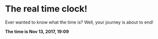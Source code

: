 # The real time clock!

Ever wanted to know what the time is? Well, your journey is about to end!

**The time is Nov 13, 2017, 19:09**